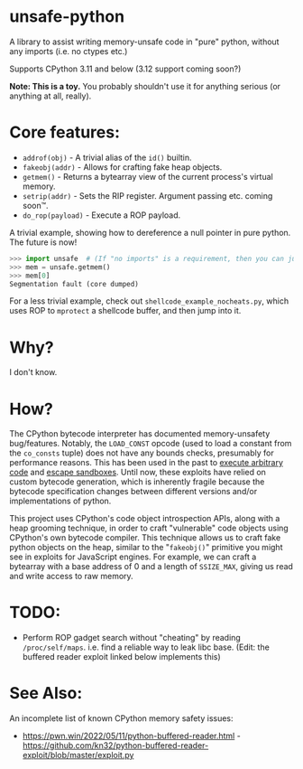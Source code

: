 # unsafe-python
A library to assist writing memory-unsafe code in "pure" python, without any imports (i.e. no ctypes etc.)

Supports CPython 3.11 and below (3.12 support coming soon?)

**Note: This is a toy.** You probably shouldn't use it for anything serious (or anything at all, really).

# Core features:

- `addrof(obj)` - A trivial alias of the `id()` builtin.
- `fakeobj(addr)` - Allows for crafting fake heap objects.
- `getmem()` - Returns a bytearray view of the current process's virtual memory.
- `setrip(addr)` - Sets the RIP register. Argument passing etc. coming soon™.
- `do_rop(payload)` - Execute a ROP payload.

A trivial example, showing how to dereference a null pointer in pure python. The future is now!
```python
>>> import unsafe  # (If "no imports" is a requirement, then you can just copy-paste the code)
>>> mem = unsafe.getmem()
>>> mem[0]
Segmentation fault (core dumped)
```

For a less trivial example, check out `shellcode_example_nocheats.py`, which uses ROP to
 `mprotect` a shellcode buffer, and then jump into it.

# Why?
I don't know.

# How?
The CPython bytecode interpreter has documented memory-unsafety bug/features. Notably, the `LOAD_CONST` opcode (used to load a constant from the `co_consts` tuple) does not have any bounds checks, presumably for performance reasons. This has been used in the past to [execute arbitrary code](https://doar-e.github.io/blog/2014/04/17/deep-dive-into-pythons-vm-story-of-load_const-bug/) and [escape sandboxes](https://www.da.vidbuchanan.co.uk/blog/35c3ctf-collection-writeup.html). Until now, these exploits have relied on custom bytecode generation, which is inherently fragile because the bytecode specification changes between different versions and/or implementations of python.

This project uses CPython's code object introspection APIs, along with a heap grooming technique, in order to craft "vulnerable" code objects using CPython's own bytecode compiler. This technique allows us to craft fake python objects on the heap, similar to the "`fakeobj()`" primitive you might see in exploits for JavaScript engines. For example, we can craft a bytearray with a base address of 0 and a length of `SSIZE_MAX`, giving us read and write access to raw memory.

# TODO:

 - Perform ROP gadget search without "cheating" by reading `/proc/self/maps`.
i.e. find a reliable way to leak libc base. (Edit: the buffered reader exploit linked below implements this)

# See Also:

An incomplete list of known CPython memory safety issues:

 - https://pwn.win/2022/05/11/python-buffered-reader.html - https://github.com/kn32/python-buffered-reader-exploit/blob/master/exploit.py

